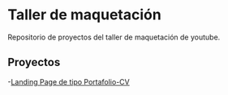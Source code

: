 # Taller de maquetación

Repositorio de proyectos del taller de maquetación de youtube.

## Proyectos

-[Landing Page de tipo Portafolio-CV](https://jav978.github.io/youtube-taller-maquetacion/portafolio-jav1978/)

